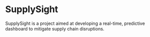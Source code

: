 # SupplySight
SupplySight is a project aimed at developing a real-time, predictive dashboard to mitigate supply chain disruptions.
